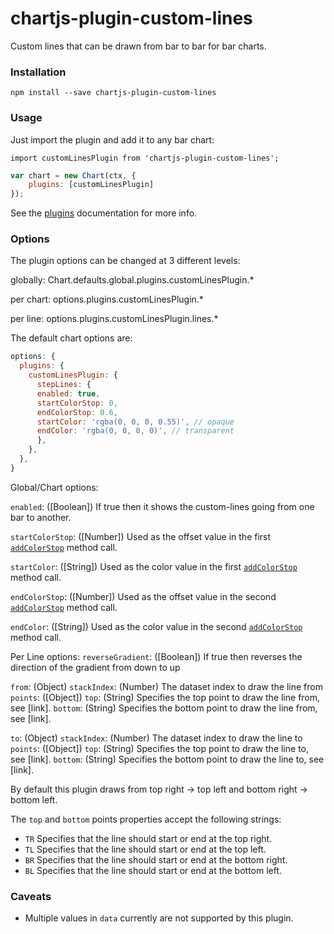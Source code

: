 # chartjs-plugin-custom-lines
Custom lines that can be drawn from bar to bar for bar charts.

### Installation
`npm install --save chartjs-plugin-custom-lines`

### Usage
Just import the plugin and add it to any bar chart:

`import customLinesPlugin from 'chartjs-plugin-custom-lines';`

```js
var chart = new Chart(ctx, {
    plugins: [customLinesPlugin]
});
```

See the [plugins](http://www.chartjs.org/docs/latest/developers/plugins.html) documentation for more info.

### Options
The plugin options can be changed at 3 different levels:

globally: Chart.defaults.global.plugins.customLinesPlugin.*

per chart: options.plugins.customLinesPlugin.*

per line: options.plugins.customLinesPlugin.lines.*

The default chart options are:

```js
options: {
  plugins: {
    customLinesPlugin: {
      stepLines: {
      enabled: true,
      startColorStop: 0,
      endColorStop: 0.6,
      startColor: 'rgba(0, 0, 0, 0.55)', // opaque
      endColor: 'rgba(0, 0, 0, 0)', // transparent
      },
    },
  },
}
```

Global/Chart options:

`enabled`: ([Boolean]) If true then it shows the custom-lines going from one bar to another.

`startColorStop`: ([Number]) Used as the offset value in the first [`addColorStop`](https://developer.mozilla.org/en-US/docs/Web/API/CanvasGradient/addColorStop) method call.

`startColor`: ([String]) Used as the color value in the first [`addColorStop`](https://developer.mozilla.org/en-US/docs/Web/API/CanvasGradient/addColorStop) method call.

`endColorStop`: ([Number]) Used as the offset value in the second [`addColorStop`](https://developer.mozilla.org/en-US/docs/Web/API/CanvasGradient/addColorStop) method call.

`endColor`: ([String]) Used as the color value in the second [`addColorStop`](https://developer.mozilla.org/en-US/docs/Web/API/CanvasGradient/addColorStop) method call.

Per Line options:
`reverseGradient`: ([Boolean]) If true then reverses the direction of the gradient from down to up

`from`: (Object)
  `stackIndex`: (Number) The dataset index to draw the line from
  `points`: ([Object])
    `top`: (String) Specifies the top point to draw the line from, see [link].
    `bottom`: (String) Specifies the bottom point to draw the line from, see [link].

`to`: (Object)
  `stackIndex`: (Number) The dataset index to draw the line to
  `points`: ([Object])
    `top`: (String) Specifies the top point to draw the line to, see [link].
    `bottom`: (String) Specifies the bottom point to draw the line to, see [link].

By default this plugin draws from top right -> top left and bottom right -> bottom left.

The `top` and `bottom` points properties accept the following strings:

- `TR` Specifies that the line should start or end at the top right.
- `TL` Specifies that the line should start or end at the top left.
- `BR` Specifies that the line should start or end at the bottom right.
- `BL` Specifies that the line should start or end at the bottom left.

### Caveats
- Multiple values in `data` currently are not supported by this plugin.
